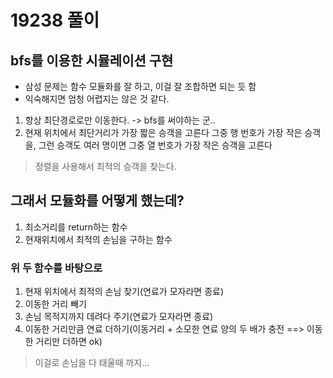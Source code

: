 # 19238 풀이

## bfs를 이용한 시뮬레이션 구현

- 삼성 문제는 함수 모듈화를 잘 하고, 이걸 잘 조합하면 되는 듯 함
- 익숙해지면 엄청 어렵지는 않은 것 같다.


1. 항상 최단경로로만 이동한다. -> bfs를 써야하는 군..
2. 현재 위치에서 최단거리가 가장 짧은 승객을 고른다
   그중 행 번호가 가장 작은 승객을, 그런 승객도 여러 명이면 그중 열 번호가 가장 작은 승객을 고른다

> 정렬을 사용해서 최적의 승객을 찾는다.

## 그래서 모듈화를 어떻게 했는데?

1. 최소거리를 return하는 함수
2. 현재위치에서 최적의 손님을 구하는 함수

### 위 두 함수를 바탕으로

1. 현재 위치에서 최적의 손님 찾기(연료가 모자라면 종료)
2. 이동한 거리 빼기
3. 손님 목적지까지 데려다 주기(연료가 모자라면 종료)
4. 이동한 거리만큼 연료 더하기(이동거리 + 소모한 연료 양의 두 배가 충전 ==> 이동한 거리만 더하면 ok)

> 이걸로 손님을 다 태울때 까지... 